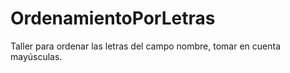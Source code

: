 # OrdenamientoPorLetras
Taller para ordenar las letras del campo nombre, tomar en cuenta mayúsculas.
